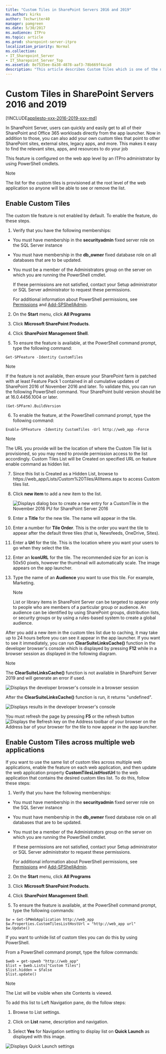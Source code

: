 ```yaml
---
title: "Custom Tiles in SharePoint Servers 2016 and 2019"
ms.author: kirks
author: Techwriter40
manager: pamgreen
ms.date: 5/30/2017
ms.audience: ITPro
ms.topic: article
ms.prod: sharepoint-server-itpro
localization_priority: Normal
ms.collection:
- IT_Sharepoint_Server
- IT_Sharepoint_Server_Top
ms.assetid: 8e7535ee-8a38-4878-aaf3-78b669f4aca8
description: "This article describes Custom Tiles which is one of the new features in the November 2016 Public Update for SharePoint Server 2016 (Feature Pack 1)."
---
```


# Custom Tiles in SharePoint Servers 2016 and 2019

[!INCLUDE[appliesto-xxx-2016-2019-xxx-md](../includes/appliesto-xxx-2016-2019-xxx-md.md)] 
  
In SharePoint Server, users can quickly and easily get to all of their SharePoint and Office 365 workloads directly from the app launcher. Now in addition to those, you can also add your own custom tiles that point to other SharePoint sites, external sites, legacy apps, and more. This makes it easy to find the relevant sites, apps, and resources to do your job
  
This feature is configured on the web app level by an ITPro administrator by using PowerShell cmdlets.
  
> [!NOTE]
> The list for the custom tiles is provisioned at the root level of the web application so anyone will be able to see or remove the list. 
  
## Enable Custom Tiles

The custom tile feature is not enabled by default. To enable the feature, do these steps.
  
1. Verify that you have the following memberships:
    
  - You must have membership in the **securityadmin** fixed server role on the SQL Server instance 
    
  - You must have membership in the **db_owner** fixed database role on all databases that are to be updated. 
    
  - You must be a member of the Administrators group on the server on which you are running the PowerShell cmdlet.
    
    If these permissions are not satisfied, contact your Setup administrator or SQL Server administrator to request these permissions.
    
    For additional information about PowerShell permissions, see [Permissions](/powershell/sharepoint/sharepoint-server/sharepoint-server-cmdlets?view=sharepoint-ps) and [Add-SPShellAdmin](/powershell/module/sharepoint-server/Add-SPShellAdmin?view=sharepoint-ps).
    
2. On the **Start** menu, click **All Programs**
    
3. Click **Microsoft SharePoint Products**.
    
4. Click **SharePoint Management Shell**.
    
5. To ensure the feature is available, at the PowerShell command prompt, type the following command:
    
  ```
  Get-SPFeature -Identity CustomTiles
  ```

  > [!NOTE]
  > If the feature is not available, then ensure your SharePoint farm is patched with at least Feature Pack 1 contained in all cumulative updates of SharePoint 2016 of November 2016 and later. To validate this, you can run the following PowerShell command. Your SharePoint build version should be at 16.0.4456.1004 or later.
  
  ```
(Get-SPFarm).BuildVersion
  ```

6. To enable the feature, at the PowerShell command prompt, type the following command:
    
  ```
  Enable-SPFeature -Identity CustomTiles -Url http://web_app -Force
  ```

  > [!NOTE]
  > The URL you provide will be the location of where the Custom Tile list is provisioned, so you may need to provide permission access to the list accordingly. Custom Tiles List will be Created on specified URL on feature enable command as hidden list. 
  
7. Since this list is Created as a Hidden List, browse to https://web_app/Lists/Custom%20Tiles/AllItems.aspx to access Custom tiles list.
    
8. Click **new item** to add a new item to the list. 
    
     ![Displays dialog box to create a new entry for a CustomTile in the November 2016 PU for SharePoint Server 2016](../media/6597a87e-cd66-463e-b405-8897926f9c55.jpg)
  
9. Enter a **Title** for the new tile. The name will appear in the tile. 
    
10. Enter a number for **Tile Order**. This is the order you want the tile to appear after the default three tiles (that is, Newsfeeds, OneDrive, Sites).
    
11. Enter a **Url** for the tile. This is the location where you want your users to go when they select the tile. 
    
12. Enter an **IconURL** for the tile. The recommended size for an icon is 50x50 pixels, however the thumbnail will automatically scale. The image appears on the app launcher.
    
13. Type the name of an **Audience** you want to use this tile. For example, Marketing. 
    
    > [!NOTE]
    > List or library items in SharePoint Server can be targeted to appear only to people who are members of a particular group or audience. An audience can be identified by using SharePoint groups, distribution lists, or security groups or by using a rules-based system to create a global audience. 
  
After you add a new item in the custom tiles list due to caching, it may take up to 24 hours before you can see it appear in the app launcher. If you want to see it immediately, you can run **ClearSuiteLinksCache()** function in the developer browser's console which is displayed by pressing **F12** while in a browser session as displayed in the following diagram. 

  > [!NOTE]
  > The **ClearSuiteLinksCache()** function is not available in SharePoint Server 2019 and will generate an error if used.
  
![Displays the developer browser's console in a browser session](../media/313b5ce5-07df-4fd3-8861-59d3c7635970.jpg)
  
After the **ClearSuiteLinksCache()** function is run, it returns "undefined". 
  
![Displays results in the developer browser's console](../media/12b97d35-e877-40f7-ae0a-73003c0cff47.jpg)
  
You must refresh the page by pressing **F5** or the refresh button ![Displays the Refresh key on the Address toolbar of your browser](../media/8b874097-7bdd-4571-96e8-a3f3ee6af8d4.jpg) on the Address bar of your browser for the tile to now appear in the app launcher. 
  
## Enable Custom Tiles across multiple web applications

If you want to use the same list of custom tiles across multiple web applications, enable the feature on each web application, and then update the web application property **CustomTilesListHostUrl** to the web application that contains the desired custom tiles list. To do this, follow these steps: 
  
1. Verify that you have the following memberships:
    
  - You must have membership in the **securityadmin** fixed server role on the SQL Server instance 
    
  - You must have membership in the **db_owner** fixed database role on all databases that are to be updated. 
    
  - You must be a member of the Administrators group on the server on which you are running the PowerShell cmdlet.
    
    If these permissions are not satisfied, contact your Setup administrator or SQL Server administrator to request these permissions.
    
    For additional information about PowerShell permissions, see [Permissions](/powershell/sharepoint/sharepoint-server/sharepoint-server-cmdlets?view=sharepoint-ps) and [Add-SPShellAdmin](/powershell/module/sharepoint-server/Add-SPShellAdmin?view=sharepoint-ps).
    
2. On the **Start** menu, click **All Programs**
    
3. Click **Microsoft SharePoint Products**.
    
4. Click **SharePoint Management Shell**.
    
5. To ensure the feature is available, at the PowerShell command prompt, type the following commands:
    
  ```
  $w = Get-SPWebApplication http://web_app
  $w.Properties.CustomTilesListHostUrl = "http://web_app url"
  $w.Update()
  ```

If you want to unhide list of custom tiles you can do this by using PowerShell.
  
From a PowerShell command prompt, type the follow commands:
  
```
$web = get-spweb "http://web_app"
$list = $web.Lists["Custom Tiles"]
$list.hidden = $false
$list.update()
```

> [!NOTE]
> The List will be visible when site Contents is viewed. 
  
To add this list to Left Navigation pane, do the follow steps:
  
1. Browse to List settings.
    
2. Click on **List** name, description and navigation. 
    
3. Select **Yes** for Navigation setting to display list on **Quick Launch** as displayed with this image. 
    
![Displays Quick Launch settings](../media/22b5e6e8-37c1-4120-9c89-456d06867a6e.jpg)
  

